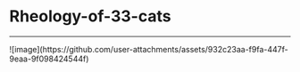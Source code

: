 # Rheology-of-33-cats
<hr>
![image](https://github.com/user-attachments/assets/932c23aa-f9fa-447f-9eaa-9f098424544f)
